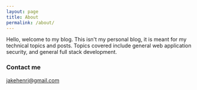 ```yaml
---
layout: page
title: About
permalink: /about/
---
```


Hello, welcome to my blog. This isn't my personal blog, it is meant for my technical topics and posts. Topics covered include general web application security, and general full stack development.


### Contact me

[jakehenri@gmail.com](mailto:jakehenri@gmail.com)
